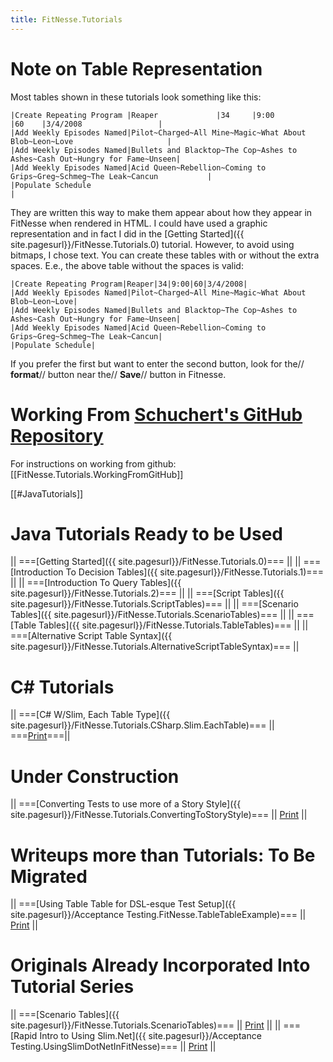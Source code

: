 ```yaml
---
title: FitNesse.Tutorials
---
```

# Note on Table Representation
Most tables shown in these tutorials look something like this:
```
|Create Repeating Program |Reaper             |34     |9:00          |60    |3/4/2008                 |
|Add Weekly Episodes Named|Pilot~Charged~All Mine~Magic~What About Blob~Leon~Love                     |
|Add Weekly Episodes Named|Bullets and Blacktop~The Cop~Ashes to Ashes~Cash Out~Hungry for Fame~Unseen|
|Add Weekly Episodes Named|Acid Queen~Rebellion~Coming to Grips~Greg~Schmeg~The Leak~Cancun           |
|Populate Schedule                                                                                    |
```

They are written this way to make them appear about how they appear in FitNesse when rendered in HTML. I could have used a graphic representation and in fact I did in the [Getting Started]({{ site.pagesurl}}/FitNesse.Tutorials.0) tutorial. However, to avoid using bitmaps, I chose text. You can create these tables with or without the extra spaces. E.e., the above table without the spaces is valid:
```
|Create Repeating Program|Reaper|34|9:00|60|3/4/2008|
|Add Weekly Episodes Named|Pilot~Charged~All Mine~Magic~What About Blob~Leon~Love|
|Add Weekly Episodes Named|Bullets and Blacktop~The Cop~Ashes to Ashes~Cash Out~Hungry for Fame~Unseen|
|Add Weekly Episodes Named|Acid Queen~Rebellion~Coming to Grips~Greg~Schmeg~The Leak~Cancun|
|Populate Schedule|
```

If you prefer the first but want to enter the second button, look for the// **format**// button near the// **Save**// button in Fitnesse.

# Working From [Schuchert's GitHub Repository](http://github.com/schuchert/fitnesse-tutorials/tree/master)
For instructions on working from github: [[FitNesse.Tutorials.WorkingFromGitHub]]

[[#JavaTutorials]]
# Java Tutorials Ready to be Used
|| ===[Getting Started]({{ site.pagesurl}}/FitNesse.Tutorials.0)=== ||
|| ===[Introduction To Decision Tables]({{ site.pagesurl}}/FitNesse.Tutorials.1)=== ||
|| ===[Introduction To Query Tables]({{ site.pagesurl}}/FitNesse.Tutorials.2)=== ||
|| ===[Script Tables]({{ site.pagesurl}}/FitNesse.Tutorials.ScriptTables)=== ||
|| ===[Scenario Tables]({{ site.pagesurl}}/FitNesse.Tutorials.ScenarioTables)=== ||
|| ===[Table Tables]({{ site.pagesurl}}/FitNesse.Tutorials.TableTables)=== ||
|| ===[Alternative Script Table Syntax]({{ site.pagesurl}}/FitNesse.Tutorials.AlternativeScriptTableSyntax)=== ||

# C# Tutorials
|| ===[C# W/Slim, Each Table Type]({{ site.pagesurl}}/FitNesse.Tutorials.CSharp.Slim.EachTable)=== || ===[Print](http://schuchert.wikispaces.com/FitNesse.Tutorials.CSharp.Slim.EachTable?f=print)===||

# Under Construction
|| ===[Converting Tests to use more of a Story Style]({{ site.pagesurl}}/FitNesse.Tutorials.ConvertingToStoryStyle)=== || [Print](http://schuchert.wikispaces.com/FitNesse.Tutorials.ConvertingToStoryStyle?f=print) ||

# Writeups more than Tutorials: To Be Migrated
|| ===[Using Table Table for DSL-esque Test Setup]({{ site.pagesurl}}/Acceptance Testing.FitNesse.TableTableExample)=== || [Print](http://schuchert.wikispaces.com/Acceptance+Testing.FitNesse.TableTableExample?f=print) ||

# Originals Already Incorporated Into Tutorial Series
|| ===[Scenario Tables]({{ site.pagesurl}}/FitNesse.Tutorials.ScenarioTables)=== || [Print](http://schuchert.wikispaces.com/FitNesse.Tutorials.ScenarioTables?f=print) ||
|| ===[Rapid Intro to Using Slim.Net]({{ site.pagesurl}}/Acceptance Testing.UsingSlimDotNetInFitNesse)=== || [Print](http://schuchert.wikispaces.com/Acceptance+Testing.UsingSlimDotNetInFitNesse?f=print) ||